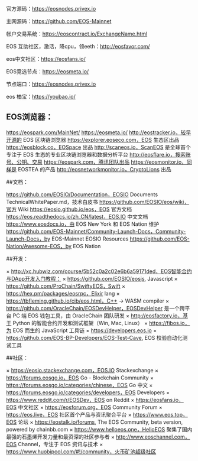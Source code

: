 官方源码：https://eosnodes.privex.io

主网源码：https://github.com/EOS-Mainnet

帐户交易系统：https://eoscontract.io/ExchangeName.html 

EOS 互助社区，激活，降cpu，领eeth：http://eosfavor.com/

eos中文社区：https://eosfans.io/

EOS竞选节点：https://eosmeta.io/

节点端口：https://eosnodes.privex.io

eos 柚宝：https://youbao.io/

## EOS浏览器：

https://eospark.com/MainNet/
https://eosmeta.io/
http://eostracker.io，较早开源的 EOS 区块链浏览器
https://explorer.eoseco.com，EOS 生态区出品
https://eosblock.co，EOSpace 出品
http://scaneos.io，ScanEOS 是全球首个专注于 EOS 生态的专业区块链浏览器和数据分析平台
http://eosflare.io，搜索账号、公钥、交易
https://eospark.com，腾讯团队出品
https://eosmonitor.io，同样是 EOSTEA 的产品
http://eosnetworkmonitor.io，CryptoLions 出品


##文档：

https://github.com/EOSIO/Documentation，EOSIO Documents
TechnicalWhitePaper.md，技术白皮书
https://github.com/EOSIO/eos/wiki，官方 Wiki
https://eosio.github.io/eos，EOS 官方文档
https://eos.readthedocs.io/zh_CN/latest，EOS.IO 中文文档
https://www.eosdocs.io，由 EOS New York 和 EOS Nation 维护
https://github.com/EOS-Mainnet/Community-Launch-Docs，Community-Launch-Docs，by EOS-Mainnet
EOSIO Resources
https://github.com/EOS-Nation/Awesome-EOS，by EOS Nation


##开发：

× http://xc.hubwiz.com/course/5b52c0a2c02e6b6a59171ded，EOS智能合约与DApp开发入门教程：
× https://github.com/EOSIO/eosjs, Javascript
× https://github.com/ProChain/SwiftyEOS，Swift
× https://hex.pm/packages/eosrpc，Elixir lang
× https://tbfleming.github.io/cib/eos.html，C++ -> WASM compiler
× https://github.com/OracleChain/EOSDevHelper，EOSDevHelper 是一个跨平台 PC 端 EOS 钱包工具，由 OracleChain 团队研发
× http://eosfactory.io，基于 Python 的智能合约开发和测试框架（Win, Mac, Linux）
× https://fibos.io，为 EOS 而生的 JavaScript 工具链
× https://developers.eos.io
× https://github.com/EOS-BP-Developers/EOS-Test-Cave, EOS 校验自动化测试工具


##社区：

× https://eosio.stackexchange.com，EOS.IO Stackexchange
× https://forums.eosgo.io，EOS Go - Blockchain Community
× https://forums.eosgo.io/categories/chinese，EOS Go 中文
× https://forums.eosgo.io/categories/developers，EOS Developers
× https://www.reddit.com/r/EOSDev，EOS on Reddit
× https://eosfans.io，EOS 中文社区
× https://eosforum.org，EOS Community Forum
× https://eos.live，EOS 社区首个产品与资讯聚合平台
× https://www.eos.top，EOS 论坛
× https://eostalk.io/forums, The EOS Community, beta version, powered by chainbb.com
× https://www.helloeos.one，HelloEOS 聚集了国内最强的石墨烯开发力量和最资深的社区参与者
× http://www.eoschannel.com，EOS Channel，专注于 EOS 资讯与技术
× https://www.huobipool.com/#!/community，火币矿池超级社区






